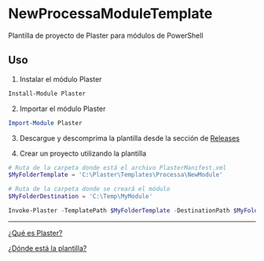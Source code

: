 # NewProcessaModuleTemplate
Plantilla de proyecto de Plaster para módulos de PowerShell

## Uso

1. Instalar el módulo Plaster

```powershell
Install-Module Plaster
```

2. Importar el módulo Plaster

```powershell
Import-Module Plaster
```

3. Descargue y descomprima la plantilla desde la sección de [Releases](../../releases)

4. Crear un proyecto utilizando la plantilla

```powershell
# Ruta de la carpeta donde está el archivo PlasterManifest.xml
$MyFolderTemplate = 'C:\Plaster\Templates\Processa\NewModule'

# Ruta de la carpeta donde se creará el módulo 
$MyFolderDestination = 'C:\Temp\MyModule'

Invoke-Plaster -TemplatePath $MyFolderTemplate -DestinationPath $MyFolderDestination
```

--------------

[¿Qué es Plaster?](https://github.com/PowerShell/Plaster)

[¿Dónde está la plantilla?](https://github.com/RD-Processa/NewProcessaModuleTemplate/releases)
